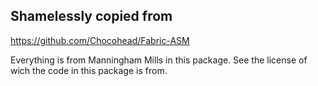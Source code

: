 ## Shamelessly copied from
https://github.com/Chocohead/Fabric-ASM

Everything is from Manningham Mills in this package.
See the license of wich the code in this package is from.